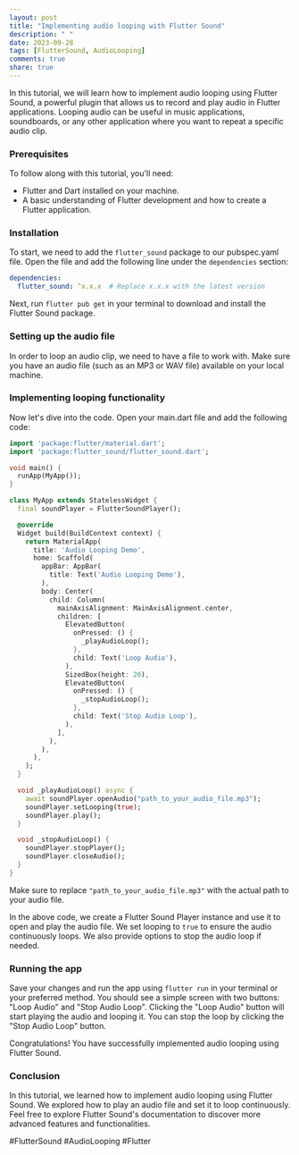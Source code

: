```yaml
---
layout: post
title: "Implementing audio looping with Flutter Sound"
description: " "
date: 2023-09-28
tags: [FlutterSound, AudioLooping]
comments: true
share: true
---
```


In this tutorial, we will learn how to implement audio looping using Flutter Sound, a powerful plugin that allows us to record and play audio in Flutter applications. Looping audio can be useful in music applications, soundboards, or any other application where you want to repeat a specific audio clip.

### Prerequisites
To follow along with this tutorial, you'll need:

- Flutter and Dart installed on your machine.
- A basic understanding of Flutter development and how to create a Flutter application.

### Installation
To start, we need to add the `flutter_sound` package to our pubspec.yaml file. Open the file and add the following line under the `dependencies` section:

```yaml
dependencies:
  flutter_sound: ^x.x.x  # Replace x.x.x with the latest version
```
Next, run `flutter pub get` in your terminal to download and install the Flutter Sound package.

### Setting up the audio file
In order to loop an audio clip, we need to have a file to work with. Make sure you have an audio file (such as an MP3 or WAV file) available on your local machine. 

### Implementing looping functionality
Now let's dive into the code. Open your main.dart file and add the following code:

```dart
import 'package:flutter/material.dart';
import 'package:flutter_sound/flutter_sound.dart';

void main() {
  runApp(MyApp());
}

class MyApp extends StatelessWidget {
  final soundPlayer = FlutterSoundPlayer();

  @override
  Widget build(BuildContext context) {
    return MaterialApp(
      title: 'Audio Looping Demo',
      home: Scaffold(
        appBar: AppBar(
          title: Text('Audio Looping Demo'),
        ),
        body: Center(
          child: Column(
            mainAxisAlignment: MainAxisAlignment.center,
            children: [
              ElevatedButton(
                onPressed: () {
                  _playAudioLoop();
                },
                child: Text('Loop Audio'),
              ),
              SizedBox(height: 20),
              ElevatedButton(
                onPressed: () {
                  _stopAudioLoop();
                },
                child: Text('Stop Audio Loop'),
              ),
            ],
          ),
        ),
      ),
    );
  }

  void _playAudioLoop() async {
    await soundPlayer.openAudio("path_to_your_audio_file.mp3");
    soundPlayer.setLooping(true);
    soundPlayer.play();
  }

  void _stopAudioLoop() {
    soundPlayer.stopPlayer();
    soundPlayer.closeAudio();
  }
}
```

Make sure to replace `"path_to_your_audio_file.mp3"` with the actual path to your audio file. 

In the above code, we create a Flutter Sound Player instance and use it to open and play the audio file. We set looping to `true` to ensure the audio continuously loops. We also provide options to stop the audio loop if needed.

### Running the app
Save your changes and run the app using `flutter run` in your terminal or your preferred method. You should see a simple screen with two buttons: "Loop Audio" and "Stop Audio Loop". Clicking the "Loop Audio" button will start playing the audio and looping it. You can stop the loop by clicking the "Stop Audio Loop" button.

Congratulations! You have successfully implemented audio looping using Flutter Sound.

### Conclusion
In this tutorial, we learned how to implement audio looping using Flutter Sound. We explored how to play an audio file and set it to loop continuously. Feel free to explore Flutter Sound's documentation to discover more advanced features and functionalities. 

#FlutterSound #AudioLooping #Flutter
